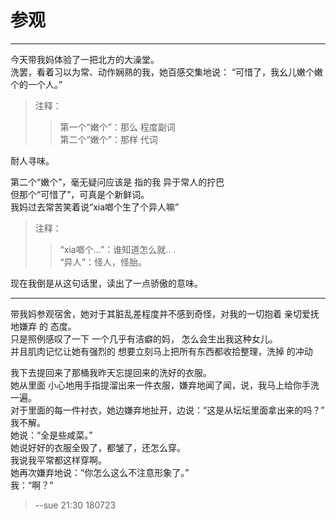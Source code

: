 # 参观   

------    

今天带我妈体验了一把北方的大澡堂。  
洗罢，看着习以为常、动作娴熟的我，她百感交集地说： 
“可惜了，我幺儿嫩个嫩个的一个人。”  

> 注释：   
>>  第一个“嫩个”：那么  程度副词    
>>  第二个“嫩个”：那样  代词    

耐人寻味。 
   
第二个“嫩个”，毫无疑问应该是 指的我 异于常人的拧巴  
但那个“可惜了”，可真是个新鲜词。   
我妈过去常苦笑着说“xia啷个生了个异人嘛”   

> 注释：  
>> “xia啷个...”：谁知道怎么就..   .    
>>  “异人”：怪人，怪胎。   

现在我倒是从这句话里，读出了一点骄傲的意味。    


------   

带我妈参观宿舍，她对于其脏乱差程度并不感到奇怪，对我的一切抱着 亲切爱抚地嫌弃 的 态度。  
只是照例感叹了一下 一个几乎有洁癖的妈， 怎么会生出我这种女儿。  
并且肌肉记忆让她有强烈的 想要立刻马上把所有东西都收拾整理，洗掉 的冲动  

我下去提回来了那桶我昨天忘提回来的洗好的衣服。  
她从里面 小心地用手指提溜出来一件衣服，嫌弃地闻了闻，说，我马上给你手洗一遍。  
对于里面的每一件衬衣，她边嫌弃地扯开，边说：“这是从坛坛里面拿出来的吗？”  
我不解。  
她说：“全是些咸菜。”  
她说好好的衣服全毁了，都皱了，还怎么穿。    
我说我平常都这样穿啊。    
她再次嫌弃地说：“你怎么这么不注意形象了。”    
我：“啊？”    

> --sue 21:30 180723  



  

 
  
